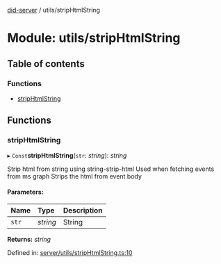 [did-server](../README.md) / utils/stripHtmlString

# Module: utils/stripHtmlString

## Table of contents

### Functions

- [stripHtmlString](utils_striphtmlstring.md#striphtmlstring)

## Functions

### stripHtmlString

▸ `Const`**stripHtmlString**(`str`: *string*): *string*

Strip html from string using string-strip-html
Used when fetching events from ms graph
Strips the html from event body

#### Parameters:

Name | Type | Description |
:------ | :------ | :------ |
`str` | *string* | String    |

**Returns:** *string*

Defined in: [server/utils/stripHtmlString.ts:10](https://github.com/Puzzlepart/did/blob/4fa695e4/server/utils/stripHtmlString.ts#L10)
